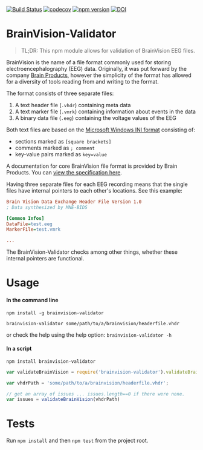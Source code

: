 [![Build Status](https://travis-ci.org/sappelhoff/brainvision-validator.svg?branch=master)](https://travis-ci.org/sappelhoff/brainvision-validator)
[![codecov](https://codecov.io/gh/sappelhoff/brainvision-validator/branch/master/graph/badge.svg)](https://codecov.io/gh/sappelhoff/brainvision-validator)
[![npm version](https://badge.fury.io/js/brainvision-validator.svg)](https://badge.fury.io/js/brainvision-validator)
[![DOI](https://zenodo.org/badge/144147242.svg)](https://zenodo.org/badge/latestdoi/144147242)

# BrainVision-Validator

> TL;DR: This npm module allows for validation of BrainVision EEG files.

BrainVision is the name of a file format commonly used for storing
electroencephalography (EEG) data. Originally, it was put forward by the
company [Brain Products](https://www.brainproducts.com/), however the
simplicity of the format has allowed for a diversity of tools reading from and
writing to the format.

The format consists of three separate files:
1. A text header file (`.vhdr`) containing meta data
2. A text marker file (`.vmrk`) containing information about events in the data
3. A binary data file (`.eeg`) containing the voltage values of the EEG

Both text files are based on the
[Microsoft Windows INI format](https://en.wikipedia.org/wiki/INI_file)
consisting of:
- sections marked as `[square brackets]`
- comments marked as `; comment`
- key-value pairs marked as `key=value`

A documentation for core BrainVision file format is provided by Brain Products.
You can [view the specification here](https://www.brainproducts.com/productdetails.php?id=21&tab=5).

Having three separate files for each EEG recording means that the single files
have internal pointers to each other's locations. See this example:

```INI
Brain Vision Data Exchange Header File Version 1.0
; Data synthesized by MNE-BIDS

[Common Infos]
DataFile=test.eeg
MarkerFile=test.vmrk

...
```

The BrainVision-Validator checks among other things, whether these internal
pointers are functional.

# Usage

#### In the command line
`npm install -g brainvision-validator`

`brainvision-validator some/path/to/a/brainvision/headerfile.vhdr`

or check the help using the help option: `brainvision-validator -h`

#### In a script
`npm install brainvision-validator`


```js
var validateBrainVision = require('brainvision-validator').validateBrainVision;

var vhdrPath = 'some/path/to/a/brainvision/headerfile.vhdr';

// get an array of issues ... issues.length==0 if there were none.
var issues = validateBrainVision(vhdrPath)

```

# Tests

Run `npm install` and then `npm test` from the project root.
